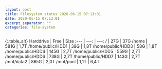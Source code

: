 ```yaml
---
layout: post
title: Filesystem status 2020-06-15 07:13:01
date: 2020-06-15 07:13:01
excerpt_separator: ""
categories: file-system
---
```

{:.table_alt}
Harddrive | Free | Size
:--- | ---: | ---:
/ | 27G | 37G
/home | 581G | 1,7T
/home/public/HDD1 | 39G | 1,8T
/home/public/HDD3 | 58G | 1,8T
/home/public/HDD4 | 145G | 2,7T
/home/public/HDD5 | 559G | 2,7T
/home/public/HDD6 | 738G | 2,7T
/home/public/HDD7 | 143G | 2,7T
/mnt/data2 | 865G | 2,0T
/mnt/pool | 1,1T | 6,4T
